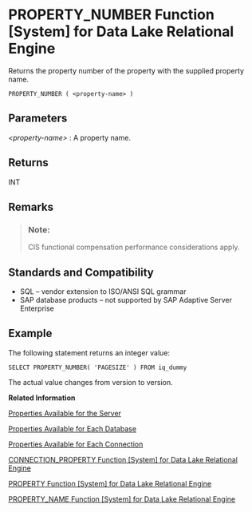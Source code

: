 <!-- loioa57131a184f2101585959e45321b1e95 -->

# PROPERTY\_NUMBER Function \[System\] for Data Lake Relational Engine

Returns the property number of the property with the supplied property name.



```
PROPERTY_NUMBER ( <property-name> )
```



<a name="loioa57131a184f2101585959e45321b1e95__iq_refbb_888"/>

## Parameters

 *<property-name\>*
 :   A property name.

 

## Returns

INT



<a name="loioa57131a184f2101585959e45321b1e95__section_uby_n44_qbb"/>

## Remarks

> ### Note:  
> CIS functional compensation performance considerations apply.



<a name="loioa57131a184f2101585959e45321b1e95__iq_refbb_891"/>

## Standards and Compatibility

-   SQL – vendor extension to ISO/ANSI SQL grammar
-   SAP database products – not supported by SAP Adaptive Server Enterprise



<a name="loioa57131a184f2101585959e45321b1e95__iq_refbb_890"/>

## Example

The following statement returns an integer value:

```
SELECT PROPERTY_NUMBER( 'PAGESIZE' ) FROM iq_dummy
```

The actual value changes from version to version.

**Related Information**  


[Properties Available for the Server](../040-system-information/properties-available-for-the-server-a52ea6d.md "Retrieve the value of a specific server property or the values of all server properties.")

[Properties Available for Each Database](../040-system-information/properties-available-for-each-database-a52f368.md "Retrieve the value of a specific database property or the values of all database properties. Database properties apply to an entire database.")

[Properties Available for Each Connection](../040-system-information/properties-available-for-each-connection-a52e243.md "Retrieve the value of a specific connection property or the values of all connection properties.")

[CONNECTION\_PROPERTY Function \[System\] for Data Lake Relational Engine](connection-property-function-system-for-data-lake-relational-engine-a53eeaf.md "Returns the value of a given connection property as a string.")

[PROPERTY Function \[System\] for Data Lake Relational Engine](property-function-system-for-data-lake-relational-engine-a56fa4d.md "Returns the value of the specified server-level property as a string.")

[PROPERTY\_NAME Function \[System\] for Data Lake Relational Engine](property-name-function-system-for-data-lake-relational-engine-a570a7e.md "Returns the name of the property with the supplied property number.")

